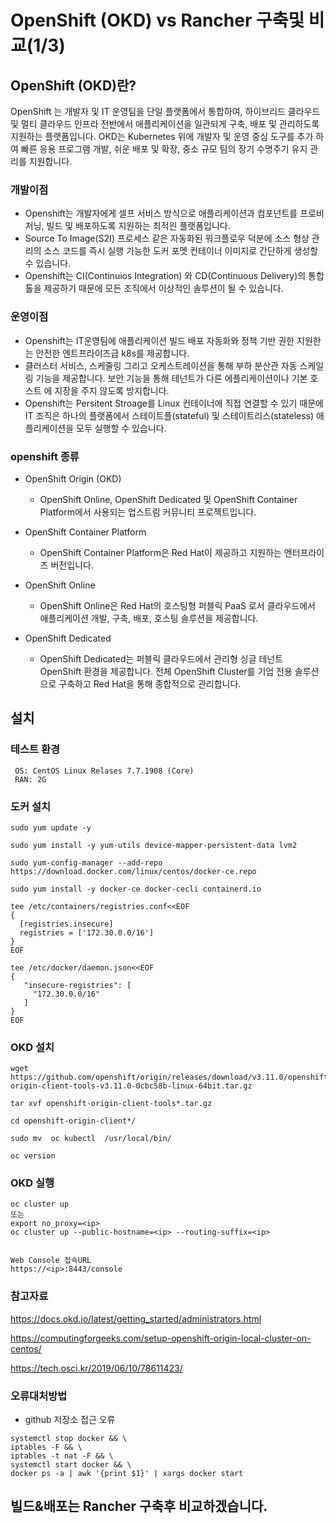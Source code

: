 <!-- 1. OpenShift OKD, Rancher -->

# OpenShift (OKD) vs Rancher 구축및 비교(1/3)


## OpenShift (OKD)란?

OpenShift 는 개발자 및 IT 운영팀을 단일 플랫폼에서 통합하여, 하이브리드 클라우드 및 멀티 클라우드 인프라 전반에서 애플리케이션을 일관되게 구축, 배포 및 관리하도록 지원하는 플랫폼입니다.
OKD는 Kubernetes 위에 개발자 및 운영 중심 도구를 추가 하여 빠른 응용 프로그램 개발, 쉬운 배포 및 확장, 중소 규모 팀의 장기 수명주기 유지 관리를 지원합니다.

### 개발이점

 - Openshift는 개발자에게 셀프 서비스 방식으로 애플리케이션과 컴포넌트를 프로비저닝, 빌드 및 배포하도록 지원하는 최적읜 플랫폼입니다.
 - Source To Image(S2I) 프로세스 같은 자동화된 워크플로우 덕분에 소스 형상 관리의 소스 코드를 즉시 실행 가능한 도커 포멧 컨테이너 이미지로 간단하게 생성할 수 있습니다.
 - Openshift는 CI(Continuios Integration) 와 CD(Continuous Delivery)의 통합 톨을 제공하기 때문에 모든 조직에서 이상적인 솔루션이 될 수 있습니다.
 
### 운영이점

 - Openshift는 IT운영팀에 애플리케이션 빌드 배포 자동화와 정책 기반 권한 지원한는 안전한 엔트프라이즈급 k8s를 제공합니다.
 - 클러스터 서비스, 스케줄링 그리고 오케스트레이션을 통해 부하 분산관 자동 스케일링 기능을 제공합니다. 보안 기능을 통해 테넌트가 다른 에플리케이션이나 기본 호스트 에 지장을 주지 않도록 방지합니다.
 - Openshift는 Persitent Stroage를 Linux 컨테이너에 직접 연결할 수 있기 때문에 IT 조직은 하나의 플랫폼에서 스테이트플(stateful) 및 스테이트리스(stateless) 애플리케이션을 모두 실행할 수 있습니다.

### openshift 종류

- OpenShift Origin (OKD)
  - OpenShift Online, OpenShift Dedicated 및 OpenShift Container Platform에서 사용되는 업스트림 커뮤니티 프로젝트입니다.

- OpenShift Container Platform
  - OpenShift Container Platform은 Red Hat이 제공하고 지원하는 엔터프라이즈 버전입니다.

- OpenShift Online
  - OpenShift Online은 Red Hat의 호스팅형 퍼블릭 PaaS 로서 클라우드에서 애플리케이션 개발, 구축, 배포, 호스팅 솔루션을 제공합니다.

- OpenShift Dedicated
  - OpenShift Dedicated는 퍼블릭 클라우드에서 관리형 싱글 테넌트 OpenShift 환경을 제공합니다. 전체 OpenShift Cluster를 기업 전용 솔루션으로 구축하고 Red Hat을 통해 종합적으로 관리합니다.


## 설치

### 테스트 환경

```
 OS: CentOS Linux Relases 7.7.1908 (Core)
 RAN: 2G
```


### 도커 설치

```
sudo yum update -y

sudo yum install -y yum-utils device-mapper-persistent-data lvm2

sudo yum-config-manager --add-repo https://download.docker.com/linux/centos/docker-ce.repo

sudo yum install -y docker-ce docker-cecli containerd.io

tee /etc/containers/registries.conf<<EOF
{
  [registries.insecure]
  registries = ['172.30.0.0/16']
}
EOF

tee /etc/docker/daemon.json<<EOF
{
   "insecure-registries": [
     "172.30.0.0/16"
   ]
}
EOF
```


### OKD 설치

```
wget https://github.com/openshift/origin/releases/download/v3.11.0/openshift-origin-client-tools-v3.11.0-0cbc58b-linux-64bit.tar.gz

tar xvf openshift-origin-client-tools*.tar.gz

cd openshift-origin-client*/

sudo mv  oc kubectl  /usr/local/bin/

oc version
```


### OKD 실행

```
oc cluster up 
또는
export no_proxy=<ip>
oc cluster up --public-hostname=<ip> --routing-suffix=<ip>


Web Console 접속URL
https://<ip>:8443/console
```


### 참고자료

https://docs.okd.io/latest/getting_started/administrators.html

https://computingforgeeks.com/setup-openshift-origin-local-cluster-on-centos/

https://tech.osci.kr/2019/06/10/78611423/


### 오류대처방법

- github 저장소 접근 오류

```
systemctl stop docker && \
iptables -F && \
iptables -t nat -F && \
systemctl start docker && \
docker ps -a | awk '{print $1}' | xargs docker start
```

## 빌드&배포는 Rancher 구축후 비교하겠습니다.


